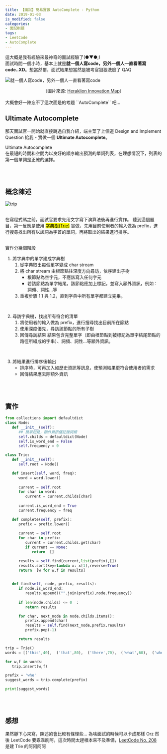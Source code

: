 ```yaml
---
title: 【面試】簡易實做 AutoComplete - Python
date: 2019-01-03
is_modified: false
categories:
- 面試刷題
tags:
- LeetCode
- AutoComplete
--- 
```


這大概是我有經驗來最神奇的面試經驗了(●▼●;)  
面試時間一個小時，基本上就是**就一個人寫code，另外一個人一直看著寫code..XD**。想當然爾，面試結果想當然是被考官狠狠洗臉了 QAQ
 
![就一個人寫code，另外一個人一直看著寫code](https://i.imgur.com/vM4ReDR.jpg)
<center class="imgtext">  （圖片來源:   <a href="https://office12.gr/events/practice-a-new-programming-language-hscc/"  class="imgtext">Heraklion Innovation Map</a>）</center>
  
<br> 
大概會好一陣忘不了這次面是的考題  ``AutoComplete`` 吧...

<!--more-->
<br>

## Ultimate Autocomplete
那天面試官一開始就直接跳過自我介紹，端主菜了上個道 Design and Implement Question 給我 - 實做一個 **Ultimate Autocomplete**。

<div class="alert info">
<div class="head">Ultimate Autocomplete</div>
在最短的時間和空間內以良好的順序輸出預測的單詞列表，在理想情況下，列表的第一個單詞是正確的選擇。
</div>

 
<br><br>

##  概念陳述

  ![trip](https://cdn-images-1.medium.com/max/1600/1*jL2Rc-EpEmNZII552xX7Ig.jpeg)
 
<br>在寫程式碼之前，面試官要求先用文字寫下演算法後再進行實作。
聽到這個題目，第一反應是使用 [ <mark>字典樹(Trie)</mark>](https://zh.wikipedia.org/wiki/Trie) 實做，先用目前使用者的輸入做為 prefix，進行搜尋找出所有以該詞為字首的單詞，再將取出的結果進行排序。

<br>實作分幾個階段
1. 將字典中的單字建成字典樹
	1.  從字典取出每個單字變成 char stream
	2.  將 char stream 由根節點往深度方向尋訪，依序建出子樹
		- 根節點為空字元，不應該寫入任何字元
		- 若該節點為單字結尾，該節點應加上標記，並寫入額外資訊，例如：詞頻、詞性...等
	3.  重複步驟 1.1 與 1.2，直到字典中所有單字都建立完畢。<br>
<br>

2. 尋訪字典樹，找出所有符合的清單
	1.   將使用者的輸入做為 prefix，進行搜尋找出目前所在節點
	2.   使用深度優先，尋訪該節點的所有子樹
	3.   回傳尋訪結果
          結果包含完整單字（即由根節點到被標記為單字結尾節點的路徑所組成的字串）、詞頻、詞性...等額外資訊。<br>
<br>          
          
3. 將結果進行排序後輸出
	- 排序時，可再加入如歷史資訊等訊息，使預測結果更符合使用者的需求
	- 回傳結果應去除額外資訊

<br><br>

## 實作

```python
from collections import defaultdict
class Node:
   def __init__(self):
      ## 簡單起見，額外資訊僅記錄詞頻
      self.childs = defaultdict(Node)
      self.is_word_end = False
      self.frequency = 0

class Trie:
   def __init__(self):
      self.root = Node()

   def insert(self, word, freq):
      word = word.lower()
      
      current = self.root
      for char in word:
         current = current.childs[char]
      
      current.is_word_end = True
      current.frequency = freq

   def complete(self, prefix):
      prefix = prefix.lower()
      
      current = self.root
      for char in prefix:
         current = current.childs.get(char)
         if current == None:
            return  []

      results = self.find(current,list(prefix),[])
      results.sort(key=lambda x: x[1],reverse=True)
      return  [w for w,f in results]

     
   def find(self, node, prefix, results):
      if node.is_word_end:
         results.append(("".join(prefix),node.frequency))
    
      if len(node.childs) <= 0  :
         return results

      for char, next_node in node.childs.items():
         prefix.append(char)
         results = self.find(next_node,prefix,results)
         prefix.pop(-1)

      return results

trip = Trie()
words = [('this',40),  ('that',80),  ('there',70),  ('what',60),  ('where',50),  ('when',11)]

for w,f in words:
   trip.insert(w,f)

prefix = 'whe'
suggest_words = trip.complete(prefix)

print(suggest_words)
```

<br><br>

## 感想
果然靜下心來寫，陳述的會比較有條理些... 為啥面試的時候可以卡成那樣 Orz
然後 LeetCode 要乖乖刷阿，這次時間太趕根本來不及準備，[LeetCode No. 208](https://leetcode.com/problems/implement-trie-prefix-tree/) 是建 Trie 的阿阿阿阿